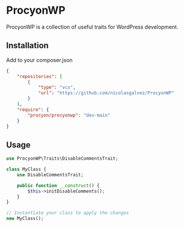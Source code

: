 # ProcyonWP

ProcyonWP is a collection of useful traits for WordPress development.

## Installation

Add to your composer.json

```json
{
    "repositories": [
        {
            "type": "vcs",
            "url": "https://github.com/nicolasgalvez/ProcyonWP"
        }
    ],
    "require": {
        "procyon/procyonwp": "dev-main"
    }
}
```

## Usage
```php
use ProcyonWP\Traits\DisableCommentsTrait;

class MyClass {
    use DisableCommentsTrait;

    public function __construct() {
        $this->initDisableComments();
    }
}

// Instantiate your class to apply the changes
new MyClass();

```
